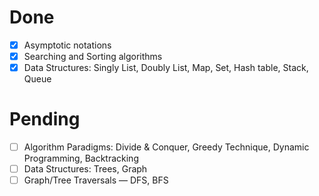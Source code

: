 # Done
- [X] Asymptotic notations
- [X] Searching and Sorting algorithms
- [X] Data Structures: Singly List, Doubly List, Map, Set, Hash table, Stack, Queue

# Pending
- [ ] Algorithm Paradigms: Divide & Conquer, Greedy Technique, Dynamic Programming, Backtracking
- [ ] Data Structures: Trees, Graph
- [ ] Graph/Tree Traversals — DFS, BFS
